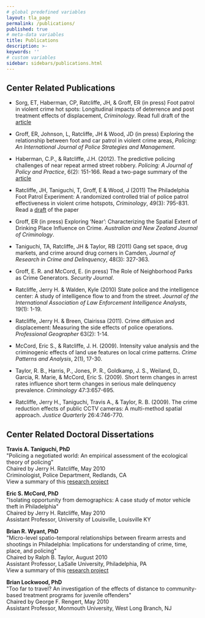 ```yaml
---
# global predefined variables
layout: tla_page
permalink: /publications/
published: true
# meta-data variables
title: Publications
description: >-
keywords: ''
# custom variables
sidebar: sidebars/publications.html  
---
```

## Center Related Publications
- Sorg, ET, Haberman, CP, Ratcliffe, JH, & Groff, ER (in press) Foot patrol in violent crime hot spots: Longitudinal impacts of deterrence and post treatment effects of displacement, _Criminology_.
Read full draft of the [article](https://liberalarts.temple.edu/sites/liberalarts/files/PFPE_long_term_full_paper.pdf)
 
- Groff, ER, Johnson, L, Ratcliffe, JH & Wood, JD (in press) Exploring the relationship between foot and car patrol in violent crime areas, _Policing: An International Journal of Police Strategies and Management_.

- Haberman, C.P., & Ratcliffe, J.H. (2012). The predictive policing challenges of near repeat armed street robbery. _Policing: A Journal of Policy and Practice_, 6(2): 151-166.
Read a two-page summary of the [article](https://liberalarts.temple.edu/sites/liberalarts/files/NR%20armed%20street%20robbery%20summary.pdf)
 
- Ratcliffe, JH, Taniguchi, T, Groff, E & Wood, J (2011) The Philadelphia Foot Patrol Experiment: A randomized controlled trial of police patrol effectiveness in violent crime hotspots, _Criminology_, 49(3): 795-831.
Read a [draft](https://liberalarts.temple.edu/sites/liberalarts/files/PFPE_full_paper.pdf) of the paper

- Groff, ER (in press) Exploring ‘Near’: Characterizing the Spatial Extent of Drinking Place Influence on Crime. _Australian and New Zealand Journal of Criminology_.

- Taniguchi, TA, Ratcliffe, JH & Taylor, RB (2011) Gang set space, drug markets, and crime around drug corners in Camden, _Journal of Research in Crime and Delinquency_, 48(3): 327-363.

- Groff, E. R. and McCord, E. (in press) The Role of Neighborhood Parks as Crime Generators. _Security Journal_.

- Ratcliffe, Jerry H. & Walden, Kyle (2010) State police and the intelligence center: A study of intelligence flow to and from the street. _Journal of the International Association of Law Enforcement Intelligence Analysts_, 19(1): 1-19.

- Ratcliffe, Jerry H. & Breen, Clairissa (2011). Crime diffusion and displacement: Measuring the side effects of police operations. _Professional Geographer_ 63(2): 1-14.

- McCord, Eric S., & Ratcliffe, J. H. (2009). Intensity value analysis and the criminogenic effects of land use features on local crime patterns. _Crime Patterns and Analysis_, 2(1), 17-30.

- Taylor, R. B., Harris, P., Jones, P. R., Goldkamp, J. S., Weiland, D., Garcia, R. Marie, & McCord, Eric S. (2009). Short term changes in arrest rates influence short term changes in serious male delinquency prevalence. _Criminology_ 47:3:657-695.

- Ratcliffe, Jerry H., Taniguchi, Travis A., & Taylor, R. B. (2009). The crime reduction effects of public CCTV cameras: A multi-method spatial approach. _Justice Quarterly_ 26:4:746-770.

## Center Related Doctoral Dissertations
**Travis A. Taniguchi, PhD**<br/>
"Policing a negotiated world: An empirical assessment of the ecological theory of policing"<br/>
Chaired by Jerry H. Ratcliffe, May 2010<br/>
Criminologist, Police Department, Redlands, CA<br/>
View a summary of this [research project](https://liberalarts.temple.edu/sites/liberalarts/files/ResearchfindingsTaniguchi2010.pdf)<br/>

**Eric S. McCord, PhD**<br/>
"Isolating opportunity from demographics: A case study of motor vehicle theft in Philadelphia"<br/>
Chaired by Jerry H. Ratcliffe, May 2010<br/>
Assistant Professor, University of Louisville, Louisville KY<br/>

**Brian R. Wyant, PhD**<br/>
"Micro-level spatio-temporal relationships between firearm arrests and shootings in Philadelphia: Implications for understanding of crime, time, place, and policing"<br/>
Chaired by Ralph B. Taylor, August 2010<br/>
Assistant Professor, LaSalle University, Philadelphia, PA<br/>
View a summary of this [research project](https://liberalarts.temple.edu/sites/liberalarts/files/ResearchfindingsWyant2010.pdf)<br/>

**Brian Lockwood, PhD**<br/>
"Too far to travel? An investigation of the effects of distance to community-based treatment programs for juvenile offenders"<br/>
Chaired by George F. Rengert, May 2010<br/>
Assistant Professor, Monmouth University, West Long Branch, NJ<br/>
